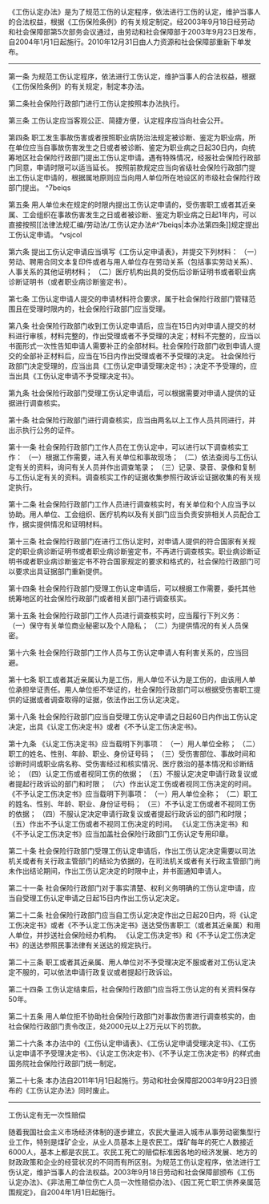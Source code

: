 《工伤认定办法》是为了规范工伤的认定程序，依法进行工伤的认定，维护当事人的合法权益，根据《工伤保险条例》的有关规定制定。经2003年9月18日经劳动和社会保障部第5次部务会议通过，由劳动和社会保障部于2003年9月23日发布，自2004年1月1日起施行。2010年12月31日由人力资源和社会保障部重新下单发布。
___
第一条 为规范工伤认定程序，依法进行工伤认定，维护当事人的合法权益，根据《工伤保险条例》的有关规定，制定本办法。

第二条社会保险行政部门进行工伤认定按照本办法执行。

第三条 工伤认定应当客观公正、简捷方便，认定程序应当向社会公开。

第四条 职工发生事故伤害或者按照职业病防治法规定被诊断、鉴定为职业病，所在单位应当自事故伤害发生之日或者被诊断、鉴定为职业病之日起30日内，向统筹地区社会保险行政部门提出工伤认定申请。遇有特殊情况，经报社会保险行政部门同意，申请时限可以适当延长。
按照前款规定应当向省级社会保险行政部门提出工伤认定申请的，根据属地原则应当向用人单位所在地设区的市级社会保险行政部门提出。 ^7beiqs

第五条 用人单位未在规定的时限内提出工伤认定申请的，受伤害职工或者其近亲属、工会组织在事故伤害发生之日或者被诊断、鉴定为职业病之日起1年内，可以直接按照[[法律法规汇编/劳动法/工伤认定办法#^7beiqs|本办法第四条]]规定提出工伤认定申请。 ^vsjcol

第六条 提出工伤认定申请应当填写《工伤认定申请表》，并提交下列材料：
（一）劳动、聘用合同文本复印件或者与用人单位存在劳动关系（包括事实劳动关系）、人事关系的其他证明材料；
（二）医疗机构出具的受伤后诊断证明书或者职业病诊断证明书（或者职业病诊断鉴定书）。

第七条 工伤认定申请人提交的申请材料符合要求，属于社会保险行政部门管辖范围且在受理时限内的，社会保险行政部门应当受理。

第八条 社会保险行政部门收到工伤认定申请后，应当在15日内对申请人提交的材料进行审核，材料完整的，作出受理或者不予受理的决定；材料不完整的，应当以书面形式一次性告知申请人需要补正的全部材料。社会保险行政部门收到申请人提交的全部补正材料后，应当在15日内作出受理或者不予受理的决定。
社会保险行政部门决定受理的，应当出具《工伤认定申请受理决定书》；决定不予受理的，应当出具《工伤认定申请不予受理决定书》。

第九条 社会保险行政部门受理工伤认定申请后，可以根据需要对申请人提供的证据进行调查核实。

第十条 社会保险行政部门进行调查核实，应当由两名以上工作人员共同进行，并出示执行公务的证件。

第十一条 社会保险行政部门工作人员在工伤认定中，可以进行以下调查核实工作：
（一）根据工作需要，进入有关单位和事故现场；
（二）依法查阅与工伤认定有关的资料，询问有关人员并作出调查笔录；
（三）记录、录音、录像和复制与工伤认定有关的资料。调查核实工作的证据收集参照行政诉讼证据收集的有关规定执行。

第十二条 社会保险行政部门工作人员进行调查核实时，有关单位和个人应当予以协助。用人单位、工会组织、医疗机构以及有关部门应当负责安排相关人员配合工作，据实提供情况和证明材料。

第十三条 社会保险行政部门在进行工伤认定时，对申请人提供的符合国家有关规定的职业病诊断证明书或者职业病诊断鉴定书，不再进行调查核实。职业病诊断证明书或者职业病诊断鉴定书不符合国家规定的要求和格式的，社会保险行政部门可以要求出具证据部门重新提供。

第十四条 社会保险行政部门受理工伤认定申请后，可以根据工作需要，委托其他统筹地区的社会保险行政部门或者相关部门进行调查核实。

第十五条 社会保险行政部门工作人员进行调查核实时，应当履行下列义务：
（一）保守有关单位商业秘密以及个人隐私；
（二）为提供情况的有关人员保密。

第十六条 社会保险行政部门工作人员与工伤认定申请人有利害关系的，应当回避。

第十七条 职工或者其近亲属认为是工伤，用人单位不认为是工伤的，由该用人单位承担举证责任。用人单位拒不举证的，社会保险行政部门可以根据受伤害职工提供的证据或者调查取得的证据，依法作出工伤认定决定。

第十八条 社会保险行政部门应当自受理工伤认定申请之日起60日内作出工伤认定决定，出具《认定工伤决定书》或者《不予认定工伤决定书》。

第十九条 《认定工伤决定书》应当载明下列事项：
（一）用人单位全称；
（二）职工的姓名、性别、年龄、职业、身份证号码；
（三）受伤害部位、事故时间和诊断时间或职业病名称、受伤害经过和核实情况、医疗救治的基本情况和诊断结论；
（四）认定工伤或者视同工伤的依据；
（五）不服认定决定申请行政复议或者提起行政诉讼的部门和时限；
（六）作出认定工伤或者视同工伤决定的时间。
《不予认定工伤决定书》应当载明下列事项：
（一）用人单位全称；
（二）职工的姓名、性别、年龄、职业、身份证号码；
（三）不予认定工伤或者不视同工伤的依据；
（四）不服认定决定申请行政复议或者提起行政诉讼的部门和时限；
（五）作出不予认定工伤或者不视同工伤决定的时间。
《认定工伤决定书》和《不予认定工伤决定书》应当加盖社会保险行政部门工伤认定专用印章。

第二十条 社会保险行政部门受理工伤认定申请后，作出工伤认定决定需要以司法机关或者有关行政主管部门的结论为依据的，在司法机关或者有关行政主管部门尚未作出结论期间，作出工伤认定决定的时限中止，并书面通知申请人。

第二十一条 社会保险行政部门对于事实清楚、权利义务明确的工伤认定申请，应当自受理工伤认定申请之日起15日内作出工伤认定决定。

第二十二条 社会保险行政部门应当自工伤认定决定作出之日起20日内，将《认定工伤决定书》或者《不予认定工伤决定书》送达受伤害职工（或者其近亲属）和用人单位，并抄送社会保险经办机构。
《认定工伤决定书》和《不予认定工伤决定书》的送达参照民事法律有关送达的规定执行。

第二十三条 职工或者其近亲属、用人单位对不予受理决定不服或者对工伤认定决定不服的，可以依法申请行政复议或者提起行政诉讼。

第二十四条 工伤认定结束后，社会保险行政部门应当将工伤认定的有关资料保存50年。

第二十五条 用人单位拒不协助社会保险行政部门对事故伤害进行调查核实的，由社会保险行政部门责令改正，处2000元以上2万元以下的罚款。

第二十六条 本办法中的《工伤认定申请表》、《工伤认定申请受理决定书》、《工伤认定申请不予受理决定书》、《认定工伤决定书》、《不予认定工伤决定书》的样式由国务院社会保险行政部门统一制定。

第二十七条 本办法自2011年1月1日起施行。劳动和社会保障部2003年9月23日颁布的《工伤认定办法》同时废止。

----------------------------------------------------------------------------

工伤认定有无一次性赔偿

随着我国社会主义市场经济体制的逐步建立，农民大量进入城市从事劳动密集型行业工作，特别是煤矿企业，从业人员基本上是农民工。煤矿每年的死亡人数接近6000人，基本上都是农民工。农民工死亡的赔偿标准因各地的经济发展、地方的财政政策和企业的经营状况的不同而有所区别。为规范工伤认定程序，依法进行工伤认定，维护当事人的合法权益。2003年9月18日劳动和社会保障部颁布《工伤认定办法》、《非法用工单位伤亡人员一次性赔偿办法》、《因工死亡职工供养亲属范围规定》，自2004年1月1日起施行。